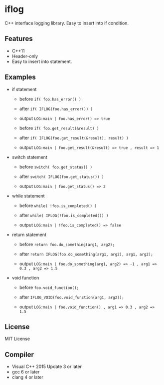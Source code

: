 # iflog

C++ interface logging library. Easy to insert into if condition.

## Features

* C++11
* Header-only
* Easy to insert into statement.

## Examples

* if statement

    * before
    `if( foo.has_error() )`

    * after
    `if( IFLOG(foo.has_error()) )`

    * output
    `LOG:main | foo.has_error() => true`

    * before
    `if( foo.get_result(&result) )`

    * after
    `if( IFLOG(foo.get_result(&result), result) )`

    * output
    `LOG:main | foo.get_result(&result) => true , result => 1`

* switch statement

    * before
    `switch( foo.get_status() )`

    * after
    `switch( IFLOG(foo.get_status()) )`

    * output
    `LOG:main | foo.get_status() => 2`

* while statement

    * before
    `while( !foo.is_completed() )`

    * after
    `while( IFLOG(!foo.is_completed()) )`

    * output
    `LOG:main | !foo.is_completed() => false`

* return statement

    * before
    `return foo.do_something(arg1, arg2);`

    * after
    `return IFLOG(foo.do_something(arg1, arg2), arg1, arg2);`

    * output
    `LOG:main | foo.do_something(arg1, arg2) => -1 , arg1 => 0.3 , arg2 => 1.5`

* void function

    * before
    `foo.void_function();`

    * after
    `IFLOG_VOID(foo.void_function(arg1, arg2));`

    * output
    `LOG:main | foo.void_function() , arg1 => 0.3 , arg2 => 1.5`

## License

  MIT License

## Compiler
* Visual C++ 2015 Update 3 or later
* gcc 6 or later
* clang 4 or later
